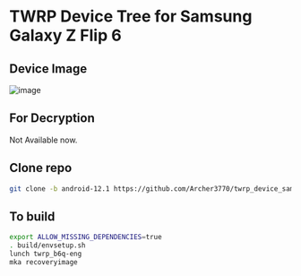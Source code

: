 # TWRP Device Tree for Samsung Galaxy Z Flip 6

## Device Image 
![image](https://github.com/user-attachments/assets/7ab98cdf-7cd2-426a-ae23-15db06f6923e)

## For Decryption
Not Available now.

## Clone repo
```bash 
git clone -b android-12.1 https://github.com/Archer3770/twrp_device_samsung_b6q device/samsung/b6q
```

## To build 
```bash
export ALLOW_MISSING_DEPENDENCIES=true
. build/envsetup.sh
lunch twrp_b6q-eng
mka recoveryimage
```
